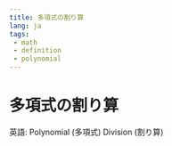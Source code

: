 ```yaml
---
title: 多項式の割り算
lang: ja
tags:
 - math
 - definition
 - polynomial
---
```

# 多項式の割り算
英語: Polynomial (多項式) Division (割り算)